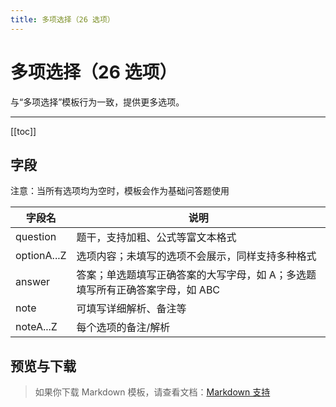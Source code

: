```yaml
---
title: 多项选择（26 选项）
---
```


# 多项选择（26 选项）

与“多项选择”模板行为一致，提供更多选项。

---

[[toc]]

## 字段

注意：当所有选项均为空时，模板会作为基础问答题使用

| 字段名        | 说明                                                                                                                                                                                                                           |
| ------------- | ------------------------------------------------------------------------------------------------------------------------------------------------------------------------------------------------------------------------------ |
| question      | 题干，支持加粗、公式等富文本格式                                                                                                                                                                                               |
| optionA...Z   | 选项内容；未填写的选项不会展示，同样支持多种格式                                                                                                                                                                               |
| answer        | 答案；单选题填写正确答案的大写字母，如 A；多选题填写所有正确答案字母，如 ABC                                                                                                                                                   |
| note          | 可填写详细解析、备注等                                                                                                                                                                                                         |
| noteA...Z     | 每个选项的备注/解析                                                                                                                                                                                                            |

## 预览与下载

> 如果你下载 Markdown 模板，请查看文档：[Markdown 支持](/zh/templates/classic/#markdown-support)

<ClassicTemplateDemo entry="mcq_26" />
